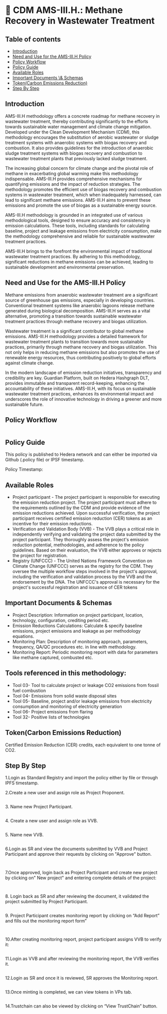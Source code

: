 # 🏢 CDM AMS-III.H.: Methane Recovery in Wastewater Treatment

## Table of contents <a href="#table-of-contents" id="table-of-contents"></a>

* [Introduction](cdm-ams-iii.h.-methane-recovery-in-wastewater-treatment.md#introduction)
* [Need and Use for the AMS-III.H Policy](cdm-ams-iii.h.-methane-recovery-in-wastewater-treatment.md#need-and-use-for-the-ams-iiih-policy)
* [Policy Workflow](cdm-ams-iii.h.-methane-recovery-in-wastewater-treatment.md#policy-workflow)
* [Policy Guide](cdm-ams-iii.h.-methane-recovery-in-wastewater-treatment.md#policy-guide)
* [Available Roles](cdm-ams-iii.h.-methane-recovery-in-wastewater-treatment.md#available-roles)
* [Important Documents \\& Schemas](cdm-ams-iii.h.-methane-recovery-in-wastewater-treatment.md#important-documents--schemas)
* [Token(Carbon Emissions Reduction)](cdm-ams-iii.h.-methane-recovery-in-wastewater-treatment.md#tokencarbon-emissions-reduction)
* [Step By Step](cdm-ams-iii.h.-methane-recovery-in-wastewater-treatment.md#step-by-step)

## Introduction <a href="#introduction" id="introduction"></a>

AMS-III.H methodology offers a concrete roadmap for methane recovery in wastewater treatment, thereby contributing significantly to the efforts towards sustainable water management and climate change mitigation. Developed under the Clean Development Mechanism (CDM), this methodology encourages the substitution of aerobic wastewater or sludge treatment systems with anaerobic systems with biogas recovery and combustion. It also provides guidelines for the introduction of anaerobic sludge treatment systems with biogas recovery and combustion to wastewater treatment plants that previously lacked sludge treatment.

The increasing global concern for climate change and the pivotal role of methane in exacerbating global warming make this methodology indispensable. AMS-III.H provides comprehensive mechanisms for quantifying emissions and the impact of reduction strategies. The methodology promotes the efficient use of biogas recovery and combustion systems in wastewater treatment, which when inadequately harnessed, can lead to significant methane emissions. AMS-III.H aims to prevent these emissions and promote the use of biogas as a sustainable energy source.

AMS-III.H methodology is grounded in an integrated use of various methodological tools, designed to ensure accuracy and consistency in emission calculations. These tools, including standards for calculating baseline, project and leakage emissions from electricity consumption, make the methodology comprehensive and reliable for sustainable wastewater treatment practices.

AMS-III.H brings to the forefront the environmental impact of traditional wastewater treatment practices. By adhering to this methodology, significant reductions in methane emissions can be achieved, leading to sustainable development and environmental preservation.

## Need and Use for the AMS-III.H Policy <a href="#need-and-use-for-the-ams-iiih-policy" id="need-and-use-for-the-ams-iiih-policy"></a>

Methane emissions from anaerobic wastewater treatment are a significant source of greenhouse gas emissions, especially in developing countries. Conventional treatment systems like anaerobic lagoons release methane generated during biological decomposition. AMS-III.H serves as a vital alternative, promoting a transition towards sustainable wastewater treatment practices through methane recovery and biogas utilization.

Wastewater treatment is a significant contributor to global methane emissions. AMS-III.H methodology provides a detailed framework for wastewater treatment plants to transition towards more sustainable practices, primarily through methane recovery and biogas utilization. This not only helps in reducing methane emissions but also promotes the use of renewable energy resources, thus contributing positively to global efforts against climate change.

In the modern landscape of emission reduction initiatives, transparency and credibility are key. Guardian Platform, built on Hedera Hashgraph DLT, provides immutable and transparent record-keeping, enhancing the accountability of these initiatives. AMS-III.H, with its focus on sustainable wastewater treatment practices, enhances its environmental impact and underscores the role of innovative technology in driving a greener and more sustainable future.

## Policy Workflow <a href="#policy-workflow" id="policy-workflow"></a>

<figure><img src="../../../.gitbook/assets/image (376).png" alt=""><figcaption></figcaption></figure>

## Policy Guide <a href="#policy-guide" id="policy-guide"></a>

This policy is published to Hedera network and can either be imported via Github (.policy file) or IPSF timestamp.

Policy Timestamp:&#x20;

## Available Roles <a href="#available-roles" id="available-roles"></a>

* Project participant - The project participant is responsible for executing the emission reduction project. The project participant must adhere to the requirements outlined by the CDM and provide evidence of the emission reductions achieved. Upon successful verification, the project participant receives certified emission reduction (CER) tokens as an incentive for their emission reductions.
* Verification and Validation Body (VVB) - The VVB plays a critical role in independently verifying and validating the project data submitted by the project participant. They thoroughly assess the project's emission reduction potential, methodologies, and adherence to the policy guidelines. Based on their evaluation, the VVB either approves or rejects the project for registration.
* Registry (UNFCCC) - The United Nations Framework Convention on Climate Change (UNFCCC) serves as the registry for the CDM. They oversee the multiple workflow steps involved in the project's approval, including the verification and validation process by the VVB and the endorsement by the DNA. The UNFCCC's approval is necessary for the project's successful registration and issuance of CER tokens

## Important Documents & Schemas <a href="#important-documents--schemas" id="important-documents--schemas"></a>

* Project Description: Information on project participant, location, technology, configuration, crediting period etc.
* Emission Reductions Calculations: Calculate & specify baseline emissions, project emissions and leakage as per methodology equations.
* Monitoring Plan: Description of monitoring approach, parameters, frequency, QA/QC procedures etc. in line with methodology.
* Monitoring Report: Periodic monitoring report with data for parameters like methane captured, combusted etc.

## Tools referenced in this methodology: 

* Tool 03- Tool to calculate project or leakage CO2 emissions from fossil fuel combustion
* Tool 04- Emissions from solid waste disposal sites
* Tool 05- Baseline, project and/or leakage emissions from electricity consumption and monitoring of electricity generation
* Tool 06- Project emissions from flaring
* Tool 32- Positive lists of technologies

## Token(Carbon Emissions Reduction) <a href="#tokencarbon-emissions-reduction" id="tokencarbon-emissions-reduction"></a>

Certified Emission Reduction (CER) credits, each equivalent to one tonne of CO2.

## Step By Step <a href="#step-by-step" id="step-by-step"></a>

1.Login as Standard Registry and import the policy either by file or through IPFS timestamp.

2.Create a new user and assign role as Project Proponent.

<figure><img src="../../../.gitbook/assets/image (440).png" alt=""><figcaption></figcaption></figure>

3\. Name new Project Participant.

<figure><img src="../../../.gitbook/assets/image (441).png" alt=""><figcaption></figcaption></figure>

4\. Сreate a new user and assign role as VVB.

<figure><img src="../../../.gitbook/assets/image (442).png" alt=""><figcaption></figcaption></figure>

5\. Name new VVB.

<figure><img src="../../../.gitbook/assets/image (443).png" alt=""><figcaption></figcaption></figure>

6.Login as SR and view the documents submitted by VVB and Project Participant and approve their requests by clicking on "Approve" button.

<figure><img src="../../../.gitbook/assets/image (444).png" alt=""><figcaption></figcaption></figure>

<figure><img src="../../../.gitbook/assets/image (445).png" alt=""><figcaption></figcaption></figure>

7.Once approved, login back as Project Participant and create new project by clicking on" New project" and entering complete details of the project:

<figure><img src="../../../.gitbook/assets/image (446).png" alt=""><figcaption></figcaption></figure>

<figure><img src="../../../.gitbook/assets/image (447).png" alt=""><figcaption></figcaption></figure>

8\. Login back as SR and after reviewing the document, it validated the project submitted by Project Participant.

<figure><img src="../../../.gitbook/assets/image (448).png" alt=""><figcaption></figcaption></figure>

9\.  Project Participant creates monitoring report by clicking on “Add Report” and fills out the monitoring report form”

<figure><img src="../../../.gitbook/assets/image (449).png" alt=""><figcaption></figcaption></figure>

<figure><img src="../../../.gitbook/assets/image (450).png" alt=""><figcaption></figcaption></figure>

10.After creating monitoring report, project participant assigns VVB to verify it:

<figure><img src="../../../.gitbook/assets/image (451).png" alt=""><figcaption></figcaption></figure>

11.Login as VVB and after reviewing the monitoring report, the VVB verifies it.

<figure><img src="../../../.gitbook/assets/image (452).png" alt=""><figcaption></figcaption></figure>

12.Login as SR and once it is reviewed, SR approves the Monitoring report.

<figure><img src="../../../.gitbook/assets/image (453).png" alt=""><figcaption></figcaption></figure>

13.Once minting is completed, we can view tokens in VPs  tab.

<figure><img src="../../../.gitbook/assets/image (454).png" alt=""><figcaption></figcaption></figure>

14.Trustchain can also be viewed by clicking on “View TrustChain” button.

<figure><img src="../../../.gitbook/assets/image (455).png" alt=""><figcaption></figcaption></figure>
